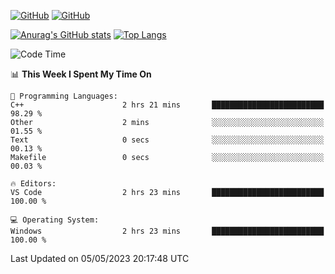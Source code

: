 [![GitHub](https://img.shields.io/github/followers/sharpxk?style=social)](https://github.com/sharpxk) [![GitHub](https://img.shields.io/github/stars/sharpxk?style=social)](https://github.com/sharpxk)

[![Anurag's GitHub stats](https://github-readme-stats-git-masterrstaa-rickstaa.vercel.app/api?username=sharpxk&hide=contribs,prs,issues&show_icons=true&theme=tokyonight)](https://github.com/anuraghazra/github-readme-stats)
[![Top Langs](https://github-readme-stats-git-masterrstaa-rickstaa.vercel.app/api/top-langs/?username=sharpxk&layout=compact&theme=tokyonight)](https://github.com/anuraghazra/github-readme-stats)

<!--START_SECTION:waka-->
![Code Time](http://img.shields.io/badge/Code%20Time-83%20hrs%2028%20mins-blue)

📊 **This Week I Spent My Time On** 

```text
💬 Programming Languages: 
C++                      2 hrs 21 mins       █████████████████████████   98.29 % 
Other                    2 mins              ░░░░░░░░░░░░░░░░░░░░░░░░░   01.55 % 
Text                     0 secs              ░░░░░░░░░░░░░░░░░░░░░░░░░   00.13 % 
Makefile                 0 secs              ░░░░░░░░░░░░░░░░░░░░░░░░░   00.03 % 

🔥 Editors: 
VS Code                  2 hrs 23 mins       █████████████████████████   100.00 % 

💻 Operating System: 
Windows                  2 hrs 23 mins       █████████████████████████   100.00 % 
```


 Last Updated on 05/05/2023 20:17:48 UTC
<!--END_SECTION:waka-->

